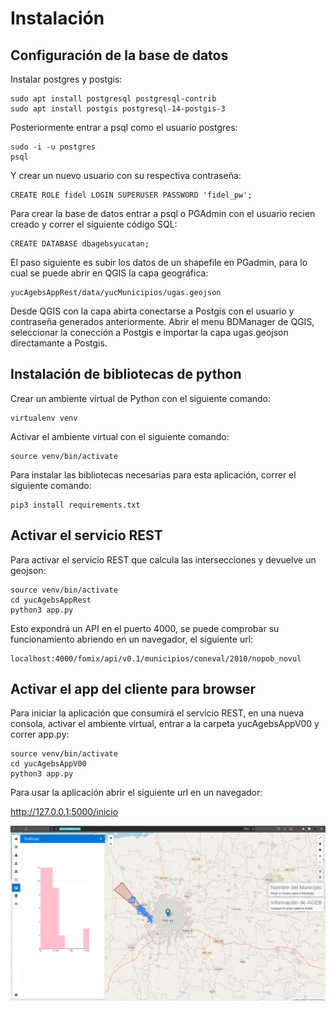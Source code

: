 # Instalación

## Configuración de la base de datos

Instalar postgres y postgis:

```
sudo apt install postgresql postgresql-contrib
sudo apt install postgis postgresql-14-postgis-3
```
Posteriormente entrar a psql como el usuario postgres:

```
sudo -i -u postgres
psql
```

Y crear un nuevo usuario con su respectiva contraseña:

```
CREATE ROLE fidel LOGIN SUPERUSER PASSWORD 'fidel_pw';
```

Para crear la base de datos entrar a psql o PGAdmin con el usuario recien creado y correr el siguiente código SQL:

```
CREATE DATABASE dbagebsyucatan;
```

El paso siguiente es subir los datos de un shapefile en PGadmin, para lo cual se puede abrir en QGIS la capa geográfica:

```
yucAgebsAppRest/data/yucMunicipios/ugas.geojson
```

Desde QGIS con la capa abirta conectarse a Postgis con el usuario y contraseña generados anteriormente. Abrir el menu BDManager de QGIS, seleccionar la conección a Postgis e importar la capa ugas.geojson directamante a Postgis.

## Instalación de bibliotecas de python

Crear un ambiente virtual de Python con el siguiente comando:

```
virtualenv venv
```

Activar el ambiente virtual con el siguiente comando:

```
source venv/bin/activate
```

Para instalar las bibliotecas necesarias para esta aplicación, correr el siguiente comando:

```
pip3 install requirements.txt
```



## Activar el servicio REST

Para activar el servicio REST que calcula las intersecciones y devuelve un geojson:

```
source venv/bin/activate
cd yucAgebsAppRest
python3 app.py
```

Esto expondrá un API en el puerto 4000, se puede comprobar su funcionamiento abriendo en un navegador, el siguiente url:

```
localhost:4000/fomix/api/v0.1/municipios/coneval/2010/nopob_novul
```

## Activar el app del cliente para browser

Para iniciar la aplicación que consumirá el servicio REST, en una nueva consola, activar el ambiente virtual, entrar a la carpeta yucAgebsAppV00 y correr app.py:

```
source venv/bin/activate
cd yucAgebsAppV00
python3 app.py
```

Para usar la aplicación abrir el siguiente url en un navegador:

http://127.0.0.1:5000/inicio



<img src="client.png" width="750px">
